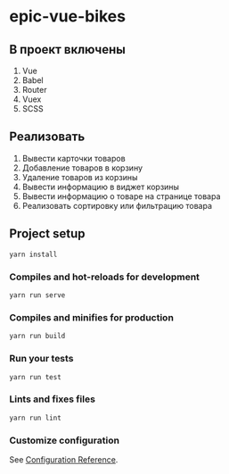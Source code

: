 # epic-vue-bikes

## В проект включены
1. Vue
2. Babel
3. Router
4. Vuex
5. SCSS

## Реализовать
1. Вывести карточки товаров
2. Добавление товаров в корзину
3. Удаление товаров из корзины
4. Вывести информацию в виджет корзины
5. Вывести информацию о товаре на странице товара
6. Реализовать сортировку или фильтрацию товара

## Project setup
```
yarn install
```

### Compiles and hot-reloads for development
```
yarn run serve
```

### Compiles and minifies for production
```
yarn run build
```

### Run your tests
```
yarn run test
```

### Lints and fixes files
```
yarn run lint
```

### Customize configuration
See [Configuration Reference](https://cli.vuejs.org/config/).
